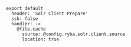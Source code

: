 
    export default
      header: 'Solr Client Prepare'
      ssh: false
      handler: ->
        @file.cache
          source: @config.ryba.solr.client.source
          location: true
